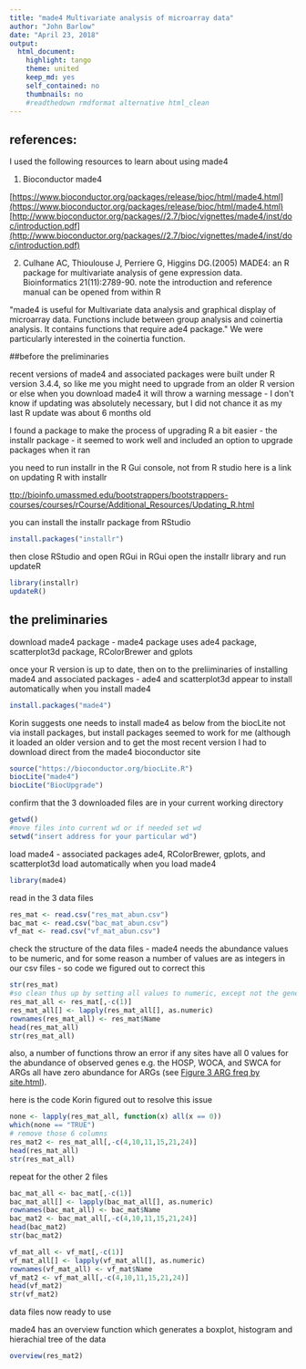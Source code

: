 ```yaml
---
title: "made4 Multivariate analysis of microarray data"
author: "John Barlow"
date: "April 23, 2018"
output: 
  html_document:
    highlight: tango
    theme: united
    keep_md: yes
    self_contained: no
    thumbnails: no
    #readthedown rmdformat alternative html_clean
---
```

## references: 

I used the following resources to learn about using made4

1. Bioconductor made4 

[https://www.bioconductor.org/packages/release/bioc/html/made4.html](https://www.bioconductor.org/packages/release/bioc/html/made4.html)
[http://www.bioconductor.org/packages//2.7/bioc/vignettes/made4/inst/doc/introduction.pdf](http://www.bioconductor.org/packages//2.7/bioc/vignettes/made4/inst/doc/introduction.pdf)

2. Culhane AC, Thioulouse J, Perriere G, Higgins DG.(2005) MADE4: an R package for multivariate analysis of gene expression data. Bioinformatics 21(11):2789-90.
note the introduction and reference manual can be opened from within R 

"made4 is useful for Multivariate data analysis and graphical display of microarray data. Functions include between group analysis and coinertia analysis. It contains functions that require ade4 package."
We were particularly interested in the coinertia function.

##before the preliminaries

recent versions of made4 and associated packages were built under R version 3.4.4, so like me you might need to upgrade from an older R version or else when you download made4 it will throw a warning message - I don't know if updating was absolutely necessary, but I did not chance it as my last R update was about 6 months old

I found a package to make the process of upgrading R a bit easier - the installr package - it seemed to work well and included an option to upgrade packages when it ran

you need to run installr in the R Gui console, not from R studio
here is a link on updating R with installr

[ttp://bioinfo.umassmed.edu/bootstrappers/bootstrappers-courses/courses/rCourse/Additional_Resources/Updating_R.html](http://bioinfo.umassmed.edu/bootstrappers/bootstrappers-courses/courses/rCourse/Additional_Resources/Updating_R.html)

you can install the installr package from RStudio

```r
install.packages("installr")
```
then close RStudio and open RGui
in RGui open the installr library and run updateR

```r
library(installr)
updateR()
```

## the preliminaries

download made4 package - made4 package uses ade4 package, scatterplot3d package, RColorBrewer and gplots

once your R version is up to date, then on to the preliiminaries of installing made4 and associated packages - ade4 and scatterplot3d appear to install automatically when you install made4

```r
install.packages("made4")
```

Korin suggests one needs to install made4 as below from the biocLite not via install packages, but install packages seemed to work for me (although it loaded an older version and to get the most recent version I had to download direct from the made4 bioconductor site

```r
source("https://bioconductor.org/biocLite.R")
biocLite("made4")
biocLite("BiocUpgrade")
```
confirm that the 3 downloaded files are in your current working directory

```r
getwd()
#move files into current wd or if needed set wd
setwd("insert address for your particular wd")
```
load made4 -  associated packages ade4, RColorBrewer, gplots, and scatterplot3d load automatically when you load made4

```r
library(made4)
```
read in the 3 data files

```r
res_mat <- read.csv("res_mat_abun.csv")
bac_mat <- read.csv("bac_mat_abun.csv")
vf_mat <- read.csv("vf_mat_abun.csv")
```
check the structure of the data files - made4 needs the abundance values to be numeric, and for some reason a number of values are as integers in our csv files - so code we figured out to correct this

```r
str(res_mat)
#so clean thus up by setting all values to numeric, except not the gene names
res_mat_all <- res_mat[,-c(1)]
res_mat_all[] <- lapply(res_mat_all[], as.numeric)
rownames(res_mat_all) <- res_mat$Name
head(res_mat_all)
str(res_mat_all)
```
also, a number of functions throw an error if any sites have all 0 values for the abundance of observed genes e.g. the HOSP, WOCA, and SWCA for ARGs all have zero abundance for ARGs (see [Figure 3 ARG freq by site.html](fig3_arg_freq_by_site.html)).

here is the code Korin figured out to resolve this issue

```r
none <- lapply(res_mat_all, function(x) all(x == 0))
which(none == "TRUE")
# remove those 6 columns
res_mat2 <- res_mat_all[,-c(4,10,11,15,21,24)]
head(res_mat_all)
str(res_mat_all)
```

repeat for the other 2 files

```r
bac_mat_all <- bac_mat[,-c(1)]
bac_mat_all[] <- lapply(bac_mat_all[], as.numeric)
rownames(bac_mat_all) <- bac_mat$Name
bac_mat2 <- bac_mat_all[,-c(4,10,11,15,21,24)]
head(bac_mat2)
str(bac_mat2)

vf_mat_all <- vf_mat[,-c(1)]
vf_mat_all[] <- lapply(vf_mat_all[], as.numeric)
rownames(vf_mat_all) <- vf_mat$Name
vf_mat2 <- vf_mat_all[,-c(4,10,11,15,21,24)]
head(vf_mat2)
str(vf_mat2)
```
data files now ready to use

made4 has an overview function which generates a boxplot, histogram and hierachial tree of the data 

```r
overview(res_mat2)
```

